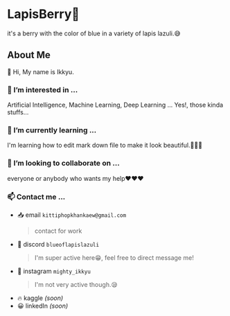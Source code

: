 # LapisBerry👋
it's a berry with the color of blue in a variety of lapis lazuli.😅


## About Me
👋 Hi, My name is Ikkyu.


### 👀 I’m interested in ...
Artificial Intelligence, Machine Learning, Deep Learning ... Yes!, those kinda stuffs...
### 🌱 I’m currently learning ...
I'm learning how to edit mark down file to make it look beautiful.🤣🤣🤣


### 💞️ I’m looking to collaborate on ...
everyone or anybody who wants my help❤️❤️❤️


### 📫 Contact me ...
- 📥 email `kittiphopkhankaew@gmail.com`
  > contact for work
- 🥰 discord `blueoflapislazuli`
  > I'm super active here😁, feel free to direct message me!
- 📸 instagram `mighty_ikkyu`
  > I'm not very active though.😪
- 🔥 kaggle _(soon)_
- 😀 linkedIn _(soon)_
<!---
LapisBerry/LapisBerry is a ✨ special ✨ repository because its `README.md` (this file) appears on your GitHub profile.
You can click the Preview link to take a look at your changes.
--->
